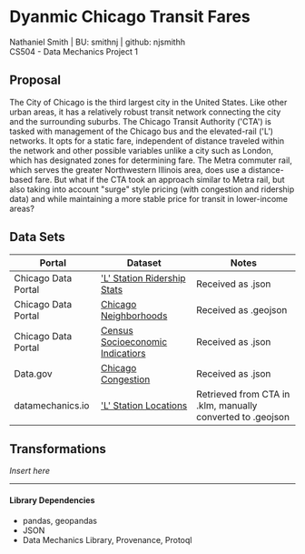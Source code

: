 
# Dyanmic Chicago Transit Fares
Nathaniel Smith | BU: smithnj | github: njsmithh </br>
CS504 - Data Mechanics Project 1

## Proposal
The City of Chicago is the third largest city in the United States. Like other urban areas, it has a relatively robust transit network connecting the city and the surrounding suburbs. The Chicago Transit Authority ('CTA') is tasked with management of the Chicago bus and the elevated-rail ('L') networks. It opts for a static fare, independent of distance traveled within the network and other possible variables unlike a city such as London, which has designated zones for determining fare. The Metra commuter rail, which serves the greater Northwestern Illinois area, does use a distance-based fare. But what if the CTA took an approach similar to Metra rail, but also taking into account "surge" style pricing (with congestion and ridership data) and while maintaining a more stable price for transit in lower-income areas?

## Data Sets

| Portal   | Dataset                                                                                                                             | Notes 
|----------|-------------------------------------------------------------------------------------------------------------------------------------| ----
| Chicago Data Portal      | ['L' Station Ridership Stats](https://data.cityofchicago.org/Transportation/CTA-Ridership-L-Station-Entries-Daily-Totals/5neh-572f) | Received as .json
| Chicago Data Portal    | [Chicago Neighborhoods](https://data.cityofchicago.org/Facilities-Geographic-Boundaries/Boundaries-Neighborhoods/bbvz-uum9) | Received as .geojson                                                                                                       |
| Chicago Data Portal    | [Census Socioeconomic Indicatiors](https://data.cityofchicago.org/Health-Human-Services/Census-Data-Selected-socioeconomic-indicators-in-C/kn9c-c2s2)    |Received as .json
| Data.gov | [Chicago Congestion](https://catalog.data.gov/dataset/chicago-traffic-tracker-historical-congestion-estimates-by-region-a0e83)    | Received as .json                                             |                                                                                                         |
| datamechanics.io      | ['L' Station Locations](http://datamechanics.io/?prefix=smithnj/) | Retrieved from CTA in .klm, manually converted to .geojson

## Transformations
_Insert here_


---
#### Library Dependencies
* pandas, geopandas
* JSON
* Data Mechanics Library, Provenance, Protoql
